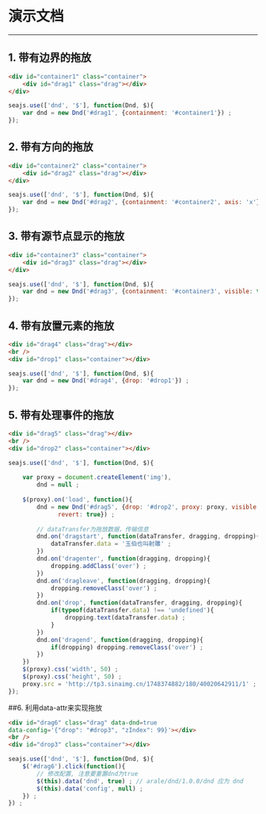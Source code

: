 # 演示文档

---


<style>
    .container {width:500px; height:200px; background:#CCC;}
    .drag {width:50px; height:50px; background:#07B1EE;}
    .over {border:2px dashed #000;}
</style>




## 1. 带有边界的拖放

````html
<div id="container1" class="container">
    <div id="drag1" class="drag"></div>
</div>
````

````javascript
seajs.use(['dnd', '$'], function(Dnd, $){
    var dnd = new Dnd('#drag1', {containment: '#container1'}) ;
});
````

## 2. 带有方向的拖放

````html
<div id="container2" class="container">
    <div id="drag2" class="drag"></div>
</div>
````

````javascript
seajs.use(['dnd', '$'], function(Dnd, $){
    var dnd = new Dnd('#drag2', {containment: '#container2', axis: 'x'}) ;
});
````


## 3. 带有源节点显示的拖放

````html
<div id="container3" class="container">
    <div id="drag3" class="drag"></div>
</div>
````

````javascript
seajs.use(['dnd', '$'], function(Dnd, $){
    var dnd = new Dnd('#drag3', {containment: '#container3', visible: true}) ;
});
````

## 4. 带有放置元素的拖放

````html
<div id="drag4" class="drag"></div>
<br />
<div id="drop1" class="container"></div>
````

````javascript
seajs.use(['dnd', '$'], function(Dnd, $){
    var dnd = new Dnd('#drag4', {drop: '#drop1'}) ;
});
````

## 5. 带有处理事件的拖放

````html
<div id="drag5" class="drag"></div>
<br />
<div id="drop2" class="container"></div>
````

````javascript
seajs.use(['dnd', '$'], function(Dnd, $){
    
    var proxy = document.createElement('img'),
        dnd = null ;
     
    $(proxy).on('load', function(){
        dnd = new Dnd('#drag5', {drop: '#drop2', proxy: proxy, visible: true, 
              revert: true}) ;
        
        // dataTransfer为拖放数据，传输信息
        dnd.on('dragstart', function(dataTransfer, dragging, dropping){
            dataTransfer.data = '玉伯也叫射雕' ;
        })
        dnd.on('dragenter', function(dragging, dropping){
            dropping.addClass('over') ;
        })
        dnd.on('dragleave', function(dragging, dropping){
            dropping.removeClass('over') ;
        })
        dnd.on('drop', function(dataTransfer, dragging, dropping){
            if(typeof(dataTransfer.data) !== 'undefined'){
                dropping.text(dataTransfer.data) ;
            }
        })
        dnd.on('dragend', function(dragging, dropping){
            if(dropping) dropping.removeClass('over') ;
        })
    })
    $(proxy).css('width', 50) ;
    $(proxy).css('height', 50) ;
    proxy.src = 'http://tp3.sinaimg.cn/1748374882/180/40020642911/1' ;
});
````


##6. 利用data-attr来实现拖放

````html
<div id="drag6" class="drag" data-dnd=true 
data-config='{"drop": "#drop3", "zIndex": 99}'></div>
<br />
<div id="drop3" class="container"></div>
````

````javascript
seajs.use(['dnd', '$'], function(Dnd, $){
    $('#drag6').click(function(){
        // 修改配置, 注意要重置dnd为true
        $(this).data('dnd', true) ; // arale/dnd/1.0.0/dnd 应为 dnd
        $(this).data('config', null) ;
    }) ;
}) ;
````












